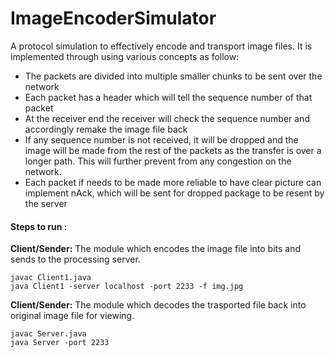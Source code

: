 # ImageEncoderSimulator

A protocol simulation to effectively encode and transport image files. 
It is implemented through using various concepts as follow:
- The packets are divided into multiple smaller chunks to be sent over the network
- Each packet has a header which will tell the sequence number of that packet
- At the receiver end the receiver will check the sequence number and accordingly
remake the image file back
- If any sequence number is not received, it will be dropped and the image will be
made from the rest of the packets as the transfer is over a longer path. This will
further prevent from any congestion on the network.
- Each packet if needs to be made more reliable to have clear picture can implement
nAck, which will be sent for dropped package to be resent by the server


#### Steps to run : 

**Client/Sender:**
The module which encodes the image file into bits and sends to the processing server.
```
javac Client1.java
java Client1 -server localhost -port 2233 -f img.jpg
```

**Client/Sender:**
The module which decodes the trasported file back into original image file for viewing.
```
javac Server.java
java Server -port 2233
```



